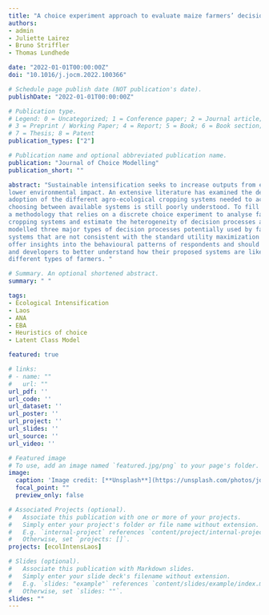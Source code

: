 ```yaml
---
title: "A choice experiment approach to evaluate maize farmers’ decision-making processes in Lao PDR"
authors:
- admin
- Juliette Lairez
- Bruno Striffler
- Thomas Lundhede

date: "2022-01-01T00:00:00Z"
doi: "10.1016/j.jocm.2022.100366"

# Schedule page publish date (NOT publication's date).
publishDate: "2022-01-01T00:00:00Z"

# Publication type.
# Legend: 0 = Uncategorized; 1 = Conference paper; 2 = Journal article;
# 3 = Preprint / Working Paper; 4 = Report; 5 = Book; 6 = Book section;
# 7 = Thesis; 8 = Patent
publication_types: ["2"]

# Publication name and optional abbreviated publication name.
publication: "Journal of Choice Modelling"
publication_short: ""

abstract: "Sustainable intensification seeks to increase outputs from existing farmland in ways that have a
lower environmental impact. An extensive literature has examined the determinants of farmers’
adoption of the different agro-ecological cropping systems needed to achieve these goals. However, the farmers’ preferences for the attributes of these systems and the decision processes for
choosing between available systems is still poorly understood. To fill this gap, this paper proposes
a methodology that relies on a discrete choice experiment to analyse farmers’ preferences for
cropping systems and estimate the heterogeneity of decision processes among farmers. We
modelled three major types of decision processes potentially used by farmers to evaluate the
systems that are not consistent with the standard utility maximization framework. These findings
offer insights into the behavioural patterns of respondents and should help crop system promoters
and developers to better understand how their proposed systems are likely to be evaluated by
different types of farmers. "

# Summary. An optional shortened abstract.
summary: " "

tags:
- Ecological Intensification
- Laos
- ANA
- EBA
- Heuristics of choice
- Latent Class Model

featured: true

# links:
# - name: ""
#   url: ""
url_pdf: ''
url_code: ''
url_dataset: ''
url_poster: ''
url_project: ''
url_slides: ''
url_source: ''
url_video: ''

# Featured image
# To use, add an image named `featured.jpg/png` to your page's folder. 
image:
  caption: 'Image credit: [**Unsplash**](https://unsplash.com/photos/jdD8gXaTZsc)'
  focal_point: ""
  preview_only: false

# Associated Projects (optional).
#   Associate this publication with one or more of your projects.
#   Simply enter your project's folder or file name without extension.
#   E.g. `internal-project` references `content/project/internal-project/index.md`.
#   Otherwise, set `projects: []`.
projects: [ecolIntensLaos]

# Slides (optional).
#   Associate this publication with Markdown slides.
#   Simply enter your slide deck's filename without extension.
#   E.g. `slides: "example"` references `content/slides/example/index.md`.
#   Otherwise, set `slides: ""`.
slides: ""
---
```

 









